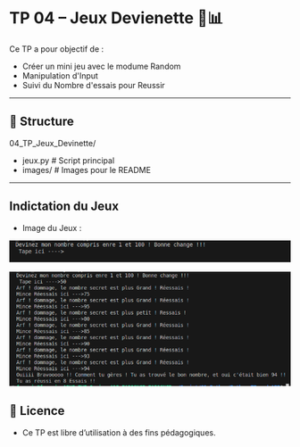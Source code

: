 # TP 04 – Jeux Devienette 🧹📊

Ce TP a pour objectif de :
- Créer un mini jeu avec le modume Random
- Manipulation d'Input
- Suivi du Nombre d'essais pour Reussir

---

## 📁 Structure
04_TP_Jeux_Devinette/
- jeux.py # Script principal
- images/ # Images pour le README

---
## Indictation du Jeux 

- Image du Jeux : 

 ![START](images/start_jeux.png)

 ![Resultat_Jeux](images/resultat_jeux.png)


## 📄 Licence
- Ce TP est libre d’utilisation à des fins pédagogiques.
